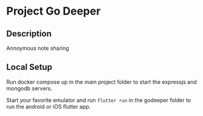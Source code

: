 # Project Go Deeper

## Description
Annoymous note sharing

## Local Setup
Run docker compose up in the main project folder to start the expressjs and mongodb servers.

Start your favorite emulator and run `flutter run` in the godeeper folder to run the android or iOS flutter app. 
